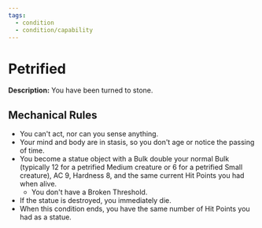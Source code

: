 ```yaml
---
tags:
  - condition
  - condition/capability
---
```

# Petrified
**Description:** You have been turned to stone.

## Mechanical Rules

- You can't act, nor can you sense anything.
- Your mind and body are in stasis, so you don't age or notice the passing of time.
- You become a statue object with a Bulk double your normal Bulk (typically 12 for a petrified Medium creature or 6 for a petrified Small creature), AC 9, Hardness 8, and the same current Hit Points you had when alive.
	- You don't have a Broken Threshold.
- If the statue is destroyed, you immediately die. 
- When this condition ends, you have the same number of Hit Points you had as a statue.